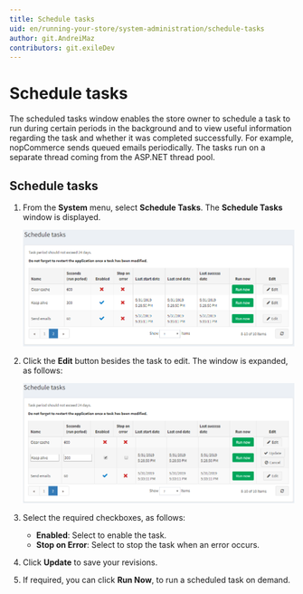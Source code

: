 ```yaml
---
title: Schedule tasks
uid: en/running-your-store/system-administration/schedule-tasks
author: git.AndreiMaz
contributors: git.exileDev
---
```


# Schedule tasks

The scheduled tasks window enables the store owner to schedule a task to run during certain periods in the background and to view useful information regarding the task and whether it was completed successfully. For example, nopCommerce sends queued emails periodically. The tasks run on a separate thread coming from the ASP.NET thread pool.

## Schedule tasks

1. From the **System** menu, select **Schedule Tasks**. The **Schedule Tasks** window is displayed.

    ![Schedule tasks](_static/schedule-tasks/schedule-tasks.png)
1. Click the **Edit** button besides the task to edit. The window is expanded, as follows:

    ![Schedule tasks - Edit](_static/schedule-tasks/schedule-tasks-edit.png)
1. Select the required checkboxes, as follows:
    * **Enabled**: Select to enable the task.
    * **Stop on Error**: Select to stop the task when an error occurs.
1. Click **Update** to save your revisions.
1. If required, you can click **Run Now**, to run a scheduled task on demand.
